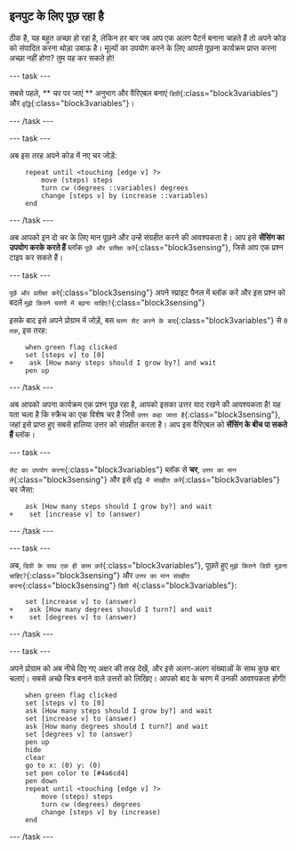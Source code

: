 ## इनपुट के लिए पूछ रहा है

ठीक है, यह बहुत अच्छा हो रहा है, लेकिन हर बार जब आप एक अलग पैटर्न बनाना चाहते हैं तो अपने कोड को संपादित करना थोड़ा उबाऊ है। मूल्यों का उपयोग करने के लिए आपसे पूछना कार्यक्रम प्राप्त करना अच्छा नहीं होगा? तुम यह कर सकते हो!

--- task ---

सबसे पहले, ** चर पर जाएं ** अनुभाग और वैरिएबल बनाएं `डिग्री`{:class="block3variables"} और `वृद्धि`{:class="block3variables"}।

--- /task ---

--- task ---

अब इस तरह अपने कोड में नए चर जोड़ें:

```blocks3
    repeat until <touching [edge v] ?> 
        move (steps) steps
        turn cw (degrees ::variables) degrees
        change [steps v] by (increase ::variables)
    end
```

--- /task ---

अब आपको इन दो चर के लिए मान पूछने और उन्हें संग्रहीत करने की आवश्यकता है। आप इसे **सेंसिंग का उपयोग करके करते हैं** ब्लॉक `पूछें और प्रतीक्षा करें`{:class="block3sensing"}, जिसे आप एक प्रश्न टाइप कर सकते हैं।

--- task ---

`पूछें और प्रतीक्षा करें`{:class="block3sensing"} अपने स्प्राइट पैनल में ब्लॉक करें और इस प्रश्न को बदलें `मुझे कितने चरणों में बढ़ना चाहिए?`{:class="block3sensing"}

इसके बाद इसे अपने प्रोग्राम में जोड़ें, बस `चरण सेट करने के बाद`{:class="block3variables"} से `0 तक`, इस तरह:

```blocks3
    when green flag clicked
    set [steps v] to [0]
+    ask [How many steps should I grow by?] and wait
    pen up
```

--- /task ---

अब आपको अपना कार्यक्रम एक प्रश्न पूछ रहा है, आपको इसका उत्तर याद रखने की आवश्यकता है! यह पता चला है कि स्क्रैच का एक विशेष चर है जिसे `उत्तर कहा जाता है`{:class="block3sensing"}, जहां इसे प्राप्त हुए सबसे हालिया उत्तर को संग्रहीत करता है। आप इस वैरिएबल को **सेंसिंग के बीच पा सकते हैं** ब्लॉक।

--- task ---

`सेट का उपयोग करना`{:class="block3variables"} ब्लॉक से **चर**, `उत्तर का मान लें`{:class="block3sensing"} और इसे `वृद्धि में संग्रहीत करें`{:class="block3variables"} चर जैसा:

```blocks3
    ask [How many steps should I grow by?] and wait
+    set [increase v] to (answer)
```

--- /task ---

--- task ---

अब, `डिग्री के साथ एक ही काम करें`{:class="block3variables"}, पूछते हुए `मुझे कितने डिग्री मुड़ना चाहिए?`{:class="block3sensing"} और `उत्तर का मान संग्रहीत करना`{:class="block3sensing"} `डिग्री में`{:class="block3variables"}:

```blocks3
    set [increase v] to (answer)
+    ask [How many degrees should I turn?] and wait
+    set [degrees v] to (answer)
```

--- /task ---

--- task ---

अपने प्रोग्राम को अब नीचे दिए गए अक्षर की तरह देखें, और इसे अलग-अलग संख्याओं के साथ कुछ बार चलाएं। सबसे अच्छे चित्र बनाने वाले उत्तरों को लिखिए। आपको बाद के चरण में उनकी आवश्यकता होगी!

```blocks3
    when green flag clicked
    set [steps v] to [0]
    ask [How many steps should I grow by?] and wait
    set [increase v] to (answer)
    ask [How many degrees should I turn?] and wait
    set [degrees v] to (answer)
    pen up
    hide
    clear
    go to x: (0) y: (0)
    set pen color to [#4a6cd4]
    pen down
    repeat until <touching [edge v] ?> 
        move (steps) steps
        turn cw (degrees) degrees
        change [steps v] by (increase)
    end
```

--- /task ---